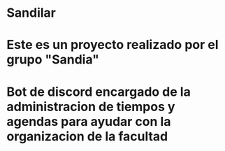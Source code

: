 # Sandilar
# Este es un proyecto realizado por el grupo "Sandia"
# Bot de discord encargado de la administracion de tiempos y agendas para ayudar con la organizacion de la facultad
